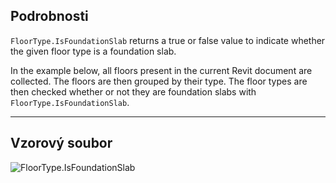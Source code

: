 ## Podrobnosti
`FloorType.IsFoundationSlab` returns a true or false value to indicate whether the given floor type is a foundation slab.

In the example below, all floors present in the current Revit document are collected. The floors are then grouped by their type. The floor types are then checked whether or not they are foundation slabs with `FloorType.IsFoundationSlab`.
___
## Vzorový soubor

![FloorType.IsFoundationSlab](./Revit.Elements.FloorType.IsFoundationSlab_img.jpg)
